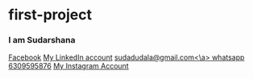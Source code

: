 # first-project
<html>
<body>
 <h3>I am Sudarshana</h3>
 <a href="https.//facebook.com/SudarshanaR">Facebook</a>
 <a href="https.//LinkedIn.com/Dudala Sudarshana">My LinkedIn account</a>
 <a href="mailto:sudadudala@gmail.com">sudadudala@gmail.com<\a>
 <a href="whatsapp://send/?phone=916309595876">whatsapp 6309595876</a>
 <a href="https.//instagram.com/laughing_girl_5498">My Instagram Account</a>
</body>
</html>
